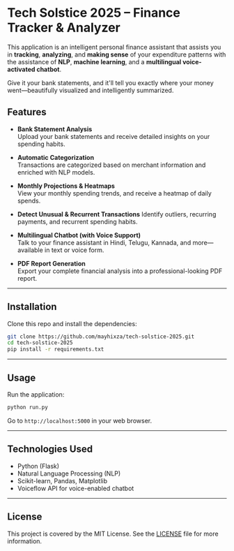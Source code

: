 # Tech Solstice 2025 – Finance Tracker & Analyzer

This application is an intelligent personal finance assistant that assists you in **tracking**, **analyzing**, and **making sense** of your expenditure patterns with the assistance of **NLP**, **machine learning**, and a **multilingual voice-activated chatbot**.

Give it your bank statements, and it'll tell you exactly where your money went—beautifully visualized and intelligently summarized.

## Features

- **Bank Statement Analysis**  
  Upload your bank statements and receive detailed insights on your spending habits.

- **Automatic Categorization**  
  Transactions are categorized based on merchant information and enriched with NLP models.

- **Monthly Projections & Heatmaps**  
  View your monthly spending trends, and receive a heatmap of daily spends.

- **Detect Unusual & Recurrent Transactions**
  Identify outliers, recurring payments, and recurrent spending habits.

-  **Multilingual Chatbot (with Voice Support)**  
  Talk to your finance assistant in Hindi, Telugu, Kannada, and more—available in text or voice form.

- **PDF Report Generation**  
  Export your complete financial analysis into a professional-looking PDF report.

---

## Installation

Clone this repo and install the dependencies:

```bash
git clone https://github.com/mayhixza/tech-solstice-2025.git
cd tech-solstice-2025
pip install -r requirements.txt
```

---

## Usage

Run the application:

```bash
python run.py
```

Go to `http://localhost:5000` in your web browser.

---

## Technologies Used

- Python (Flask)
- Natural Language Processing (NLP)
- Scikit-learn, Pandas, Matplotlib
- Voiceflow API for voice-enabled chatbot

---

## License

This project is covered by the MIT License. See the [LICENSE](LICENSE) file for more information.
